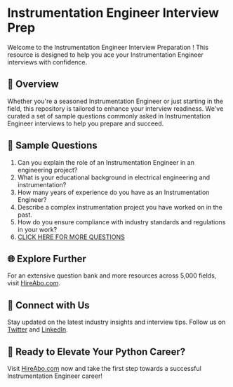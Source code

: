 # Instrumentation Engineer Interview Prep

Welcome to the Instrumentation Engineer Interview Preparation ! This resource is designed to help you ace your Instrumentation Engineer interviews with confidence.

## 🚀 Overview

Whether you're a seasoned Instrumentation Engineer or just starting in the field, this repository is tailored to enhance your interview readiness. We've curated a set of sample questions commonly asked in Instrumentation Engineer interviews to help you prepare and succeed.

## 📝 Sample Questions

1. Can you explain the role of an Instrumentation Engineer in an engineering project?
2. What is your educational background in electrical engineering and instrumentation?
3. How many years of experience do you have as an Instrumentation Engineer?
4. Describe a complex instrumentation project you have worked on in the past.
5. How do you ensure compliance with industry standards and regulations in your work?
6. [CLICK HERE FOR MORE QUESTIONS](https://hireabo.com/job/3_2_8/Instrumentation%20Engineer)

## 🌐 Explore Further

For an extensive question bank and more resources across 5,000 fields, visit [HireAbo.com](https://www.hireabo.com).

## 📱 Connect with Us

Stay updated on the latest industry insights and interview tips. Follow us on [Twitter](https://twitter.com/hireabo) and [LinkedIn](https://www.linkedin.com/in/hire-abo-3609972a8/).

## 🚀 Ready to Elevate Your Python Career?

Visit [HireAbo.com](https://www.hireabo.com) now and take the first step towards a successful Instrumentation Engineer career!